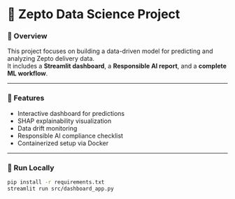 # 🚀 Zepto Data Science Project

### 📌 Overview
This project focuses on building a data-driven model for predicting and analyzing Zepto delivery data.  
It includes a **Streamlit dashboard**, a **Responsible AI report**, and a **complete ML workflow**.

---

### 🧩 Features
- Interactive dashboard for predictions  
- SHAP explainability visualization  
- Data drift monitoring  
- Responsible AI compliance checklist  
- Containerized setup via Docker  

---

### 🧠 Run Locally

```bash
pip install -r requirements.txt
streamlit run src/dashboard_app.py
